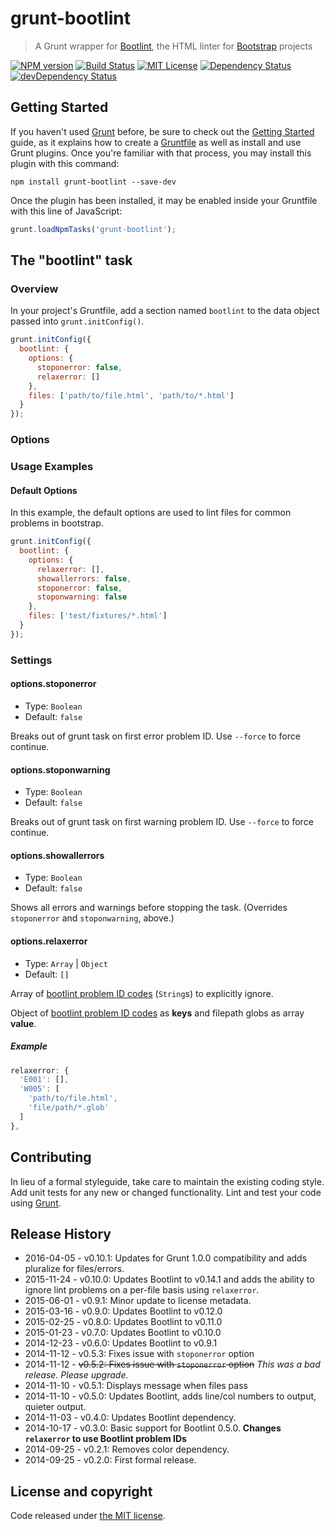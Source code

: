 # grunt-bootlint

> A Grunt wrapper for [Bootlint](https://www.npmjs.org/package/bootlint), the HTML linter for [Bootstrap](http://getbootstrap.com) projects

[![NPM version](https://img.shields.io/npm/v/grunt-bootlint.svg)](https://www.npmjs.com/package/grunt-bootlint)
[![Build Status](https://img.shields.io/travis/twbs/grunt-bootlint.svg?branch=master)](https://travis-ci.org/twbs/grunt-bootlint)
[![MIT License](https://img.shields.io/npm/l/grunt-bootlint.svg)](https://github.com/twbs/grunt-bootlint/blob/master/LICENSE-MIT)
[![Dependency Status](https://img.shields.io/david/twbs/grunt-bootlint.svg)](https://david-dm.org/twbs/grunt-bootlint)
[![devDependency Status](https://img.shields.io/david/dev/twbs/grunt-bootlint.svg)](https://david-dm.org/twbs/grunt-bootlint#info=devDependencies)

## Getting Started

If you haven't used [Grunt](http://gruntjs.com/) before, be sure to check out the [Getting Started](http://gruntjs.com/getting-started) guide, as it explains how to create a [Gruntfile](http://gruntjs.com/sample-gruntfile) as well as install and use Grunt plugins. Once you're familiar with that process, you may install this plugin with this command:

```shell
npm install grunt-bootlint --save-dev
```

Once the plugin has been installed, it may be enabled inside your Gruntfile with this line of JavaScript:

```js
grunt.loadNpmTasks('grunt-bootlint');
```

## The "bootlint" task

### Overview

In your project's Gruntfile, add a section named `bootlint` to the data object passed into `grunt.initConfig()`.

```js
grunt.initConfig({
  bootlint: {
    options: {
      stoponerror: false,
      relaxerror: []
    },
    files: ['path/to/file.html', 'path/to/*.html']
  }
});
```

### Options

### Usage Examples

#### Default Options

In this example, the default options are used to lint files for common problems in bootstrap.

```js
grunt.initConfig({
  bootlint: {
    options: {
      relaxerror: [],
      showallerrors: false,
      stoponerror: false,
      stoponwarning: false
    },
    files: ['test/fixtures/*.html']
  }
});
```

### Settings

#### options.stoponerror

* Type: `Boolean`
* Default: `false`

Breaks out of grunt task on first error problem ID. Use `--force` to force continue.

#### options.stoponwarning

* Type: `Boolean`
* Default: `false`

Breaks out of grunt task on first warning problem ID. Use `--force` to force continue.

#### options.showallerrors

* Type: `Boolean`
* Default: `false`

Shows all errors and warnings before stopping the task. (Overrides `stoponerror` and `stoponwarning`, above.)

#### options.relaxerror

* Type: `Array` | `Object`
* Default: `[]`

Array of [bootlint problem ID codes][] (`String`s) to explicitly ignore.

Object of [bootlint problem ID codes][] as **keys** and filepath globs as array **value**.

##### Example

```js
relaxerror: {
  'E001': [],
  'W005': [
    'path/to/file.html',
    'file/path/*.glob'
  ]
},
```

## Contributing

In lieu of a formal styleguide, take care to maintain the existing coding style. Add unit tests for any new or changed functionality. Lint and test your code using [Grunt](http://gruntjs.com/).

## Release History

* 2016-04-05 - v0.10.1: Updates for Grunt 1.0.0 compatibility and adds pluralize for files/errors.
* 2015-11-24 - v0.10.0: Updates Bootlint to v0.14.1 and adds the ability to ignore lint problems on a per-file basis using `relaxerror`.
* 2015-06-01 - v0.9.1: Minor update to license metadata.
* 2015-03-16 - v0.9.0: Updates Bootlint to v0.12.0
* 2015-02-25 - v0.8.0: Updates Bootlint to v0.11.0
* 2015-01-23 - v0.7.0: Updates Bootlint to v0.10.0
* 2014-12-23 - v0.6.0: Updates Bootlint to v0.9.1
* 2014-11-12 - v0.5.3: Fixes issue with `stoponerror` option
* 2014-11-12 - ~~v0.5.2: Fixes issue with `stoponerror` option~~ *This was a bad release. Please upgrade.*
* 2014-11-10 - v0.5.1: Displays message when files pass
* 2014-11-10 - v0.5.0: Updates Bootlint, adds line/col numbers to output, quieter output.
* 2014-11-03 - v0.4.0: Updates Bootlint dependency.
* 2014-10-17 - v0.3.0: Basic support for Bootlint 0.5.0. **Changes `relaxerror` to use Bootlint problem IDs**
* 2014-09-25 - v0.2.1: Removes color dependency.
* 2014-09-25 - v0.2.0: First formal release.

## License and copyright

Code released under [the MIT license](https://github.com/twbs/grunt-bootlint/blob/master/LICENSE-MIT).

[bootlint problem ID codes]: https://github.com/twbs/bootlint/wiki
